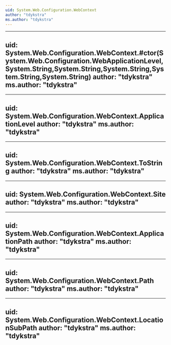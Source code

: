 ```yaml
---
uid: System.Web.Configuration.WebContext
author: "tdykstra"
ms.author: "tdykstra"
---
```


---
uid: System.Web.Configuration.WebContext.#ctor(System.Web.Configuration.WebApplicationLevel,System.String,System.String,System.String,System.String,System.String)
author: "tdykstra"
ms.author: "tdykstra"
---

---
uid: System.Web.Configuration.WebContext.ApplicationLevel
author: "tdykstra"
ms.author: "tdykstra"
---

---
uid: System.Web.Configuration.WebContext.ToString
author: "tdykstra"
ms.author: "tdykstra"
---

---
uid: System.Web.Configuration.WebContext.Site
author: "tdykstra"
ms.author: "tdykstra"
---

---
uid: System.Web.Configuration.WebContext.ApplicationPath
author: "tdykstra"
ms.author: "tdykstra"
---

---
uid: System.Web.Configuration.WebContext.Path
author: "tdykstra"
ms.author: "tdykstra"
---

---
uid: System.Web.Configuration.WebContext.LocationSubPath
author: "tdykstra"
ms.author: "tdykstra"
---
